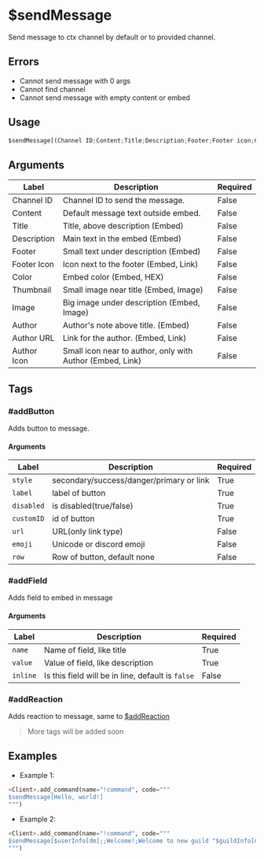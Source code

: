 # $sendMessage
Send message to ctx channel by default or to provided channel.
## Errors
- Cannot send message with 0 args
- Cannot find channel
- Cannot send message with empty content or embed

## Usage
```py
$sendMessage[(Channel ID;Content;Title;Description;Footer;Footer icon;Color;Thumbnail;Image;Author;Author URL;Author Icon)]
```

## Arguments
| Label | Description | Required |
| ----- | ----------- | -------- |
| Channel ID | Channel ID to send the message. | False
| Content | Default message text outside embed. | False
| Title | Title, above description (Embed) | False
| Description | Main text in the embed (Embed) | False
| Footer | Small text under description (Embed) | False
| Footer Icon | Icon next to the footer (Embed, Link) | False
| Color | Embed color (Embed, HEX) | False
| Thumbnail | Small image near title (Embed, Image) | False
| Image | Big image under description (Embed, Image) | False
| Author | Author's note above title. (Embed) | False
| Author URL | Link for the author. (Embed, Link) | False
| Author Icon | Small icon near to author, only with Author (Embed, Link) | False

## Tags
### #addButton
Adds button to message.
#### Arguments
| Label | Description | Required |
| ----- | ----------- | -------- |
| `style`| secondary/success/danger/primary or link | True 
| `label`| label of button | True
| `disabled`| is disabled(true/false) | True
| `customID`| id of button | True
| `url` | URL(only link type) | False
| `emoji`| Unicode or discord emoji | False
| `row` | Row of button, default none | False
### #addField
Adds field to embed in message
#### Arguments
| Label | Description | Required |
| ----- | ----------- | -------- |
| `name` | Name of field, like title | True
| `value` | Value of field, like description | True
| `inline` | Is this field will be in line, default is `false` | False
### #addReaction
Adds reaction to message, same to [$addReaction](/docs/functions/message/addreaction)
> More tags will be added soon

## Examples
- Example 1:
```py
<Client>.add_command(name="!command", code="""
$sendMessage[Hello, world!]
""")
```

- Example 2:
```py
<Client>.add_command(name="!command", code="""
$sendMessage[$userInfo[dm];;Welcome!;Welcome to new guild "$guildInfo[name]";;;0058CF]
""")
```
